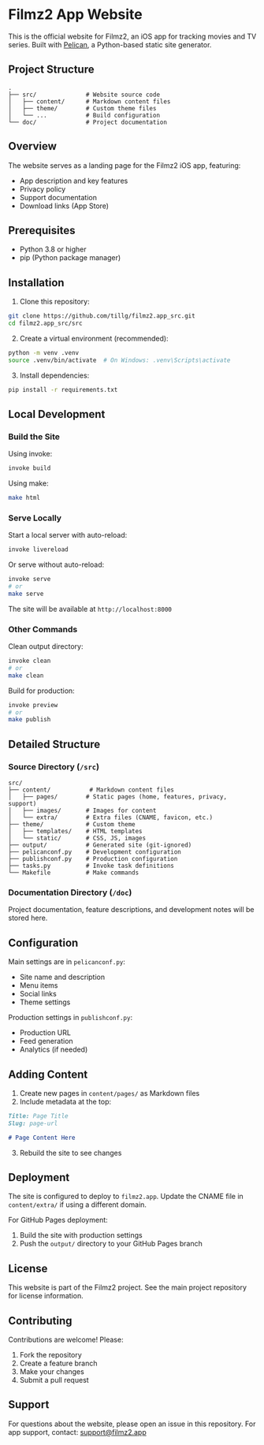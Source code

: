 # Filmz2 App Website

This is the official website for Filmz2, an iOS app for tracking movies and TV series. Built with [Pelican](https://getpelican.com/), a Python-based static site generator.

## Project Structure

```
.
├── src/              # Website source code
│   ├── content/      # Markdown content files
│   ├── theme/        # Custom theme files
│   └── ...           # Build configuration
└── doc/              # Project documentation
```

## Overview

The website serves as a landing page for the Filmz2 iOS app, featuring:
- App description and key features
- Privacy policy
- Support documentation
- Download links (App Store)

## Prerequisites

- Python 3.8 or higher
- pip (Python package manager)

## Installation

1. Clone this repository:
```bash
git clone https://github.com/tillg/filmz2.app_src.git
cd filmz2.app_src/src
```

2. Create a virtual environment (recommended):
```bash
python -m venv .venv
source .venv/bin/activate  # On Windows: .venv\Scripts\activate
```

3. Install dependencies:
```bash
pip install -r requirements.txt
```

## Local Development

### Build the Site

Using invoke:
```bash
invoke build
```

Using make:
```bash
make html
```

### Serve Locally

Start a local server with auto-reload:
```bash
invoke livereload
```

Or serve without auto-reload:
```bash
invoke serve
# or
make serve
```

The site will be available at `http://localhost:8000`

### Other Commands

Clean output directory:
```bash
invoke clean
# or
make clean
```

Build for production:
```bash
invoke preview
# or
make publish
```

## Detailed Structure

### Source Directory (`/src`)
```
src/
├── content/           # Markdown content files
│   ├── pages/        # Static pages (home, features, privacy, support)
│   ├── images/       # Images for content
│   └── extra/        # Extra files (CNAME, favicon, etc.)
├── theme/            # Custom theme
│   ├── templates/    # HTML templates
│   └── static/       # CSS, JS, images
├── output/           # Generated site (git-ignored)
├── pelicanconf.py    # Development configuration
├── publishconf.py    # Production configuration
├── tasks.py          # Invoke task definitions
└── Makefile          # Make commands
```

### Documentation Directory (`/doc`)
Project documentation, feature descriptions, and development notes will be stored here.

## Configuration

Main settings are in `pelicanconf.py`:
- Site name and description
- Menu items
- Social links
- Theme settings

Production settings in `publishconf.py`:
- Production URL
- Feed generation
- Analytics (if needed)

## Adding Content

1. Create new pages in `content/pages/` as Markdown files
2. Include metadata at the top:
```markdown
Title: Page Title
Slug: page-url

# Page Content Here
```

3. Rebuild the site to see changes

## Deployment

The site is configured to deploy to `filmz2.app`. Update the CNAME file in `content/extra/` if using a different domain.

For GitHub Pages deployment:
1. Build the site with production settings
2. Push the `output/` directory to your GitHub Pages branch

## License

This website is part of the Filmz2 project. See the main project repository for license information.

## Contributing

Contributions are welcome! Please:
1. Fork the repository
2. Create a feature branch
3. Make your changes
4. Submit a pull request

## Support

For questions about the website, please open an issue in this repository.
For app support, contact: support@filmz2.app